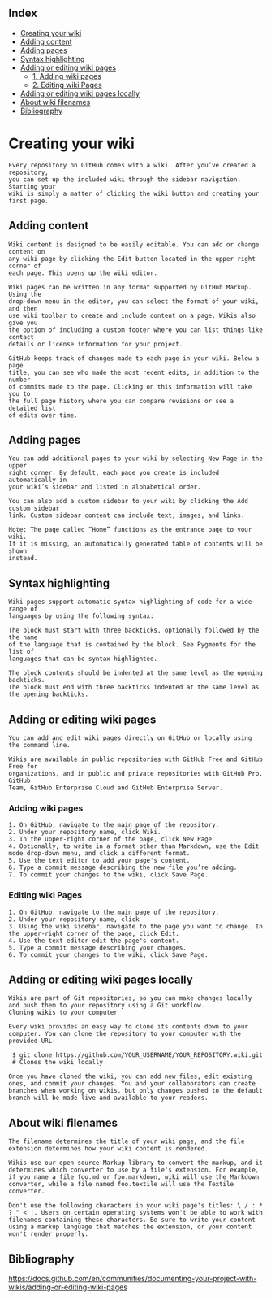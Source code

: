 ## Index

- [Creating your wiki](#creating-your-wiki)
- [Adding content](#adding-content)
- [Adding pages](#adding-pages)
- [Syntax highlighting](#syntax-highlighting)
- [Adding or editing wiki pages](#adding-or-editing-wiki-pages)
  - [1. Adding wiki pages](#adding-wiki-pages)
  - [2. Editing wiki Pages](#editing-wiki-pages)
- [Adding or editing wiki pages locally](#adding-or-editing-wiki-pages-locally)
- [About wiki filenames](#about-wiki-filenames)
- [Bibliography](#bibliography)

# Creating your wiki

    Every repository on GitHub comes with a wiki. After you’ve created a repository,
    you can set up the included wiki through the sidebar navigation. Starting your
    wiki is simply a matter of clicking the wiki button and creating your first page.

## Adding content
    Wiki content is designed to be easily editable. You can add or change content on
    any wiki page by clicking the Edit button located in the upper right corner of
    each page. This opens up the wiki editor.

    Wiki pages can be written in any format supported by GitHub Markup. Using the
    drop-down menu in the editor, you can select the format of your wiki, and then
    use wiki toolbar to create and include content on a page. Wikis also give you
    the option of including a custom footer where you can list things like contact
    details or license information for your project.

    GitHub keeps track of changes made to each page in your wiki. Below a page
    title, you can see who made the most recent edits, in addition to the number
    of commits made to the page. Clicking on this information will take you to
    the full page history where you can compare revisions or see a detailed list
    of edits over time.

## Adding pages

    You can add additional pages to your wiki by selecting New Page in the upper
    right corner. By default, each page you create is included automatically in
    your wiki’s sidebar and listed in alphabetical order.

    You can also add a custom sidebar to your wiki by clicking the Add custom sidebar
    link. Custom sidebar content can include text, images, and links.

    Note: The page called “Home” functions as the entrance page to your wiki.
    If it is missing, an automatically generated table of contents will be shown
    instead.

## Syntax highlighting

    Wiki pages support automatic syntax highlighting of code for a wide range of
    languages by using the following syntax:

    The block must start with three backticks, optionally followed by the the name
    of the language that is contained by the block. See Pygments for the list of
    languages that can be syntax highlighted.

    The block contents should be indented at the same level as the opening backticks.
    The block must end with three backticks indented at the same level as the opening backticks.

## Adding or editing wiki pages

    You can add and edit wiki pages directly on GitHub or locally using the command line.

    Wikis are available in public repositories with GitHub Free and GitHub Free for
    organizations, and in public and private repositories with GitHub Pro, GitHub
    Team, GitHub Enterprise Cloud and GitHub Enterprise Server.

### Adding wiki pages

    1. On GitHub, navigate to the main page of the repository.
    2. Under your repository name, click Wiki.
    3. In the upper-right corner of the page, click New Page
    4. Optionally, to write in a format other than Markdown, use the Edit mode drop-down menu, and click a different format.
    5. Use the text editor to add your page's content.
    6. Type a commit message describing the new file you’re adding.
    7. To commit your changes to the wiki, click Save Page.

### Editing wiki Pages

    1. On GitHub, navigate to the main page of the repository.
    2. Under your repository name, click
    3. Using the wiki sidebar, navigate to the page you want to change. In  the upper-right corner of the page, click Edit.
    4. Use the text editor edit the page's content.
    5. Type a commit message describing your changes.
    6. To commit your changes to the wiki, click Save Page.

## Adding or editing wiki pages locally

    Wikis are part of Git repositories, so you can make changes locally and push them to your repository using a Git workflow.
    Cloning wikis to your computer

    Every wiki provides an easy way to clone its contents down to your computer. You can clone the repository to your computer with the provided URL:

 ```
  $ git clone https://github.com/YOUR_USERNAME/YOUR_REPOSITORY.wiki.git
  # Clones the wiki locally
```
    Once you have cloned the wiki, you can add new files, edit existing ones, and commit your changes. You and your collaborators can create branches when working on wikis, but only changes pushed to the default branch will be made live and available to your readers.

## About wiki filenames

    The filename determines the title of your wiki page, and the file extension determines how your wiki content is rendered.

    Wikis use our open-source Markup library to convert the markup, and it determines which converter to use by a file's extension. For example, if you name a file foo.md or foo.markdown, wiki will use the Markdown converter, while a file named foo.textile will use the Textile converter.

    Don't use the following characters in your wiki page's titles: \ / : * ? " < |. Users on certain operating systems won't be able to work with filenames containing these characters. Be sure to write your content using a markup language that matches the extension, or your content won't render properly.

## Bibliography

https://docs.github.com/en/communities/documenting-your-project-with-wikis/adding-or-editing-wiki-pages